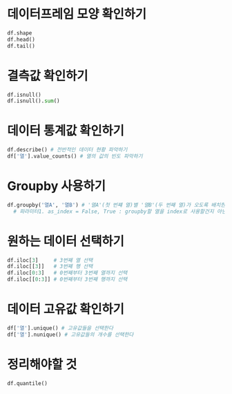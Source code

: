 

# 데이터프레임 모양 확인하기
```python
df.shape
df.head()
df.tail()
```

# 결측값 확인하기
```python
df.isnull()
df.isnull().sum()
```


# 데이터 통계값 확인하기
```python
df.describe() # 전반적인 데이터 현황 파악하기
df['열'].value_counts() # 열의 값의 빈도 파악하기

```

# Groupby 사용하기
```python
df.groupby('열A', '열B') # '열A'(첫 번쨰 열)별 '열B'(두 번째 열)가 오도록 배치한다.
  # 파라미터1. as_index = False, True : groupby할 열을 index로 사용할건지 아닌지 선택한다.  

```

# 원하는 데이터 선택하기
```python
df.iloc[3]     # 3번째 열 선택
df.iloc[[3]]   # 3번째 행 선택
df.iloc[0:3]   # 0번째부터 3번째 열까지 선택
df.iloc[[0:3]] # 0번째부터 3번째 행까지 선택

```
# 데이터 고유값 확인하기
```python
df['열'].unique() # 고유값들을 선택한다
df['열'].nunique() # 고유값들의 개수를 선택한다

```


# 정리해야할 것
```python
df.quantile()

```
